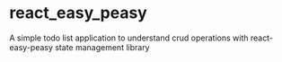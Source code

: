 # react_easy_peasy
A simple todo list application to understand crud operations with react-easy-peasy state management library
